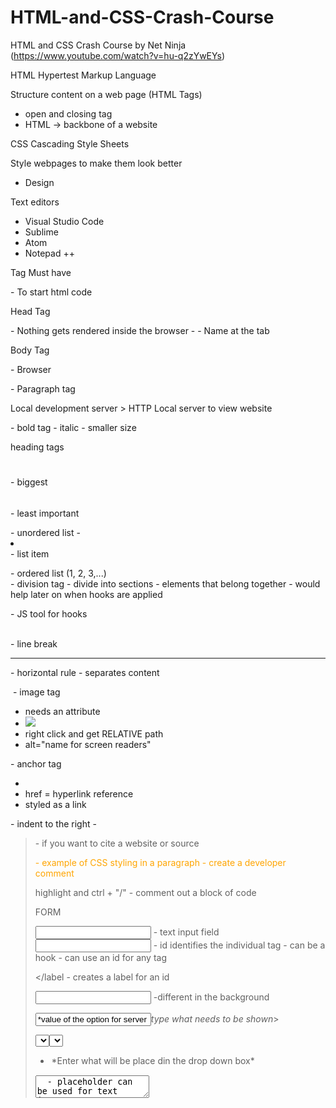# HTML-and-CSS-Crash-Course

HTML and CSS Crash Course by Net Ninja
(https://www.youtube.com/watch?v=hu-q2zYwEYs)

HTML
Hypertest Markup Language

Structure content on a web page (HTML Tags)
- open and closing tag
- HTML -> backbone of a website

CSS
Cascading Style Sheets

Style webpages to make them look better
- Design

Text editors
- Visual Studio Code
- Sublime
- Atom
- Notepad ++

Tag
Must have
<!DOCTYPE html>

<html> </html> - To start html code

Head Tag
<head> </head> - Nothing gets rendered inside the browser
  - <title> </title> - Name at the tab

Body Tag
<body> </body> - Browser
<p> </p> - Paragraph tag

Local development server > HTTP
Local server to view website

<strong> </strong> - bold tag
<em> </em> - italic
<small> </small> - smaller size

heading tags
<h1> </h1> - biggest
<h6> </h6> - least important

<ul> </ul> - unordered list
  - <li> </li> - list item

<ol> </ol> - ordered list (1, 2, 3,...)

<div> </div> - division tag
  - divide into sections
  - elements that belong together
  - would help later on when hooks are applied

<span> </span> - JS tool for hooks

<br> - line break

<hr> - horizontal rule
  - separates content
  
<img> - image tag
  - needs an attribute
  - <img src="*file*">
  - right click and get RELATIVE path
  - alt="name for screen readers"

<a> </a> - anchor tag
  - <a href="*link*"> </a>
  - href = hyperlink reference
  - styled as a link

<blockquote> </blockquote> - indent to the right
  - <blockquote cite="*link*"> - if you want to cite a website or source

<p style="color: orange;"> - example of CSS styling in a paragraph
  
<!-- *comment* --> - create a developer comment
highlight and ctrl + "/" - comment out a block of code

FORM
<form> </form>
<input type="text">
  - text input field

<input type="text" id="username">
  - id identifies the individual tag
  - can be a hook
  - can use an id for any tag

<label for="*insert id*"> </label - creates a label for an id

<label for="email"> </label>
<input type="email" id="email">
  -different in the background

<input type="*style of input*" name="*name to be addressed from the backend*" id="*reference*" value="*value of the option for server side*">*type what needs to be shown*>

<select name="" id=""> <select> - drop down box or nest
  - <option value="">*Enter what will be place din the drop down box* </option>

<textarea name="" id="" cols="" rows="" placeholder="">
  - placeholder can be used for text inputs

<input type="submit" value="Submit the form">
  - submit sends value ot the backend

required - attribute that needs the input to be filled


#CSS
Style Sheet - list of CSS rules/rule sets

